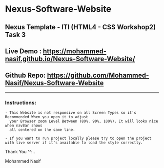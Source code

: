 # Nexus-Software-Website
Nexus Template - ITI (HTML4 - CSS Workshop2) Task 3
---
## Live Demo : https://mohammed-nasif.github.io/Nexus-Software-Website/
## Github Repo: https://github.com/Mohammed-Nasif/Nexus-Software-Website
---
### Instructions:

	- This Website is not responsive on all Screen Types so it's Recommended When you open it to adjust 
	  your Browser zoom Level Between (80%, 90%, 100%). It will looks nice when navBar shows 
	  all centered on the same line.

	- If you want to run project locally please try to open the project with live server if it's available to load the style correctly.

Thank You ^^... 

Mohammed Nasif
